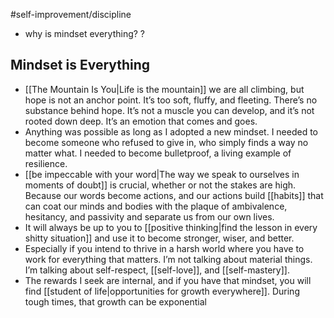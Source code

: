 #self-improvement/discipline

- why is mindset everything?
?
## Mindset is Everything
- [[The Mountain Is You|Life is the mountain]] we are all climbing, but hope is not an anchor point. It’s too soft, fluffy, and fleeting. There’s no substance behind hope. It’s not a muscle you can develop, and it’s not rooted down deep. It’s an emotion that comes and goes.
- Anything was possible as long as I adopted a new mindset. I needed to become someone who refused to give in, who simply finds a way no matter what. I needed to become bulletproof, a living example of resilience.
- [[be impeccable with your word|The way we speak to ourselves in moments of doubt]] is crucial, whether or not the stakes are high. Because our words become actions, and our actions build [[habits]] that can coat our minds and bodies with the plaque of ambivalence, hesitancy, and passivity and separate us from our own lives.
- It will always be up to you to [[positive thinking|find the lesson in every shitty situation]] and use it to become stronger, wiser, and better.
- Especially if you intend to thrive in a harsh world where you have to work for everything that matters. I’m not talking about material things. I’m talking about self-respect, [[self-love]], and [[self-mastery]].
- The rewards I seek are internal, and if you have that mindset, you will find [[student of life|opportunities for growth everywhere]]. During tough times, that growth can be exponential
<!--SR:!2023-12-31,2,230-->